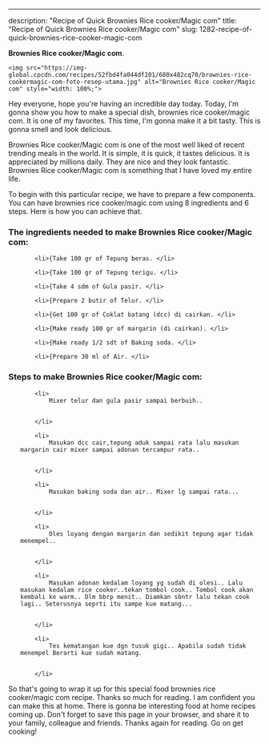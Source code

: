 ---
description: "Recipe of Quick Brownies Rice cooker/Magic com"
title: "Recipe of Quick Brownies Rice cooker/Magic com"
slug: 1282-recipe-of-quick-brownies-rice-cooker-magic-com

<p>
	<strong>Brownies Rice cooker/Magic com</strong>. 
	
</p>
<p>
	
	<img src="https://img-global.cpcdn.com/recipes/52fbd4fa044df201/680x482cq70/brownies-rice-cookermagic-com-foto-resep-utama.jpg" alt="Brownies Rice cooker/Magic com" style="width: 100%;">
	
	
</p>
<p>
	Hey everyone, hope you're having an incredible day today. Today, I'm gonna show you how to make a special dish, brownies rice cooker/magic com. It is one of my favorites. This time, I'm gonna make it a bit tasty. This is gonna smell and look delicious.
</p>
	
<p>
	Brownies Rice cooker/Magic com is one of the most well liked of recent trending meals in the world. It is simple, it is quick, it tastes delicious. It is appreciated by millions daily. They are nice and they look fantastic. Brownies Rice cooker/Magic com is something that I have loved my entire life.
</p>
<p>
	
</p>

<p>
To begin with this particular recipe, we have to prepare a few components. You can have brownies rice cooker/magic com using 8 ingredients and 6 steps. Here is how you can achieve that.
</p>

<h3>The ingredients needed to make Brownies Rice cooker/Magic com:</h3>

<ol>
	
		<li>{Take 100 gr of Tepung beras. </li>
	
		<li>{Take 100 gr of Tepung terigu. </li>
	
		<li>{Take 4 sdm of Gula pasir. </li>
	
		<li>{Prepare 2 butir of Telur. </li>
	
		<li>{Get 100 gr of Coklat batang (dcc) di cairkan. </li>
	
		<li>{Make ready 100 gr of margarin (di cairkan). </li>
	
		<li>{Make ready 1/2 sdt of Baking soda. </li>
	
		<li>{Prepare 30 ml of Air. </li>
	
</ol>
<p>
	
</p>

<h3>Steps to make Brownies Rice cooker/Magic com:</h3>

<ol>
	
		<li>
			Mixer telur dan gula pasir sampai berbuih..
			
			
		</li>
	
		<li>
			Masukan dcc cair,tepung aduk sampai rata lalu masukan margarin cair mixer sampai adonan tercampur rata..
			
			
		</li>
	
		<li>
			Masukan baking soda dan air.. Mixer lg sampai rata...
			
			
		</li>
	
		<li>
			Oles loyang dengan margarin dan sedikit tepung agar tidak menempel..
			
			
		</li>
	
		<li>
			Masukan adonan kedalam loyang yg sudah di olesi.. Lalu masukan kedalam rice cooker..tekan tombol cook.. Tombol cook akan kembali ke warm.. Dlm bbrp menit.. Diamkan sbntr lalu tekan cook lagi.. Seterusnya seprti itu sampe kue matang...
			
			
		</li>
	
		<li>
			Tes kematangan kue dgn tusuk gigi.. Apabila sudah tidak menempel Berarti kue sudah matang.
			
			
		</li>
	
</ol>

<p>
	
</p>

<p>
	So that's going to wrap it up for this special food brownies rice cooker/magic com recipe. Thanks so much for reading. I am confident you can make this at home. There is gonna be interesting food at home recipes coming up. Don't forget to save this page in your browser, and share it to your family, colleague and friends. Thanks again for reading. Go on get cooking!
</p>
